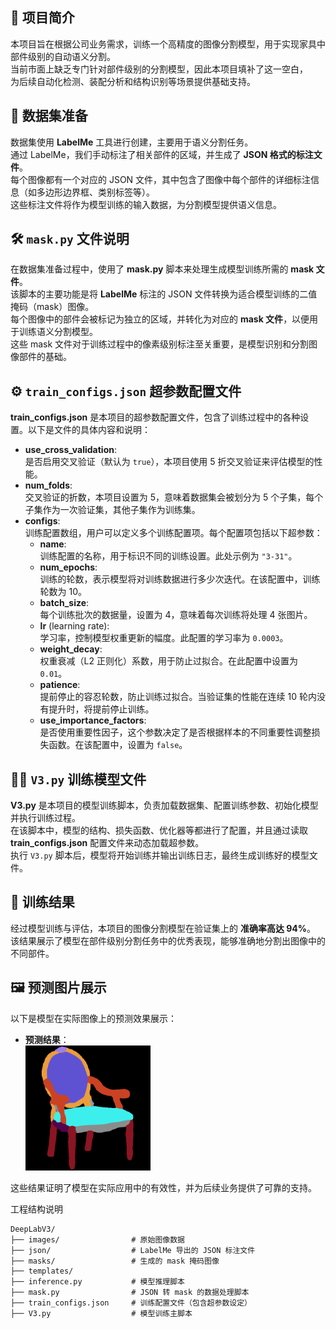 ## 🧠 项目简介

本项目旨在根据公司业务需求，训练一个高精度的图像分割模型，用于实现家具中部件级别的自动语义分割。  
当前市面上缺乏专门针对部件级别的分割模型，因此本项目填补了这一空白，  
为后续自动化检测、装配分析和结构识别等场景提供基础支持。

## 🧩 数据集准备

数据集使用 **LabelMe** 工具进行创建，主要用于语义分割任务。  
通过 LabelMe，我们手动标注了相关部件的区域，并生成了 **JSON 格式的标注文件**。  
每个图像都有一个对应的 JSON 文件，其中包含了图像中每个部件的详细标注信息（如多边形边界框、类别标签等）。  
这些标注文件将作为模型训练的输入数据，为分割模型提供语义信息。

## 🛠️ `mask.py` 文件说明

在数据集准备过程中，使用了 **mask.py** 脚本来处理生成模型训练所需的 **mask 文件**。  
该脚本的主要功能是将 **LabelMe** 标注的 JSON 文件转换为适合模型训练的二值掩码（mask）图像。  
每个图像中的部件会被标记为独立的区域，并转化为对应的 **mask 文件**，以便用于训练语义分割模型。  
这些 mask 文件对于训练过程中的像素级别标注至关重要，是模型识别和分割图像部件的基础。

## ⚙️ `train_configs.json` 超参数配置文件

**train_configs.json** 是本项目的超参数配置文件，包含了训练过程中的各种设置。以下是文件的具体内容和说明：
- **use_cross_validation**:  
  是否启用交叉验证（默认为 `true`），本项目使用 5 折交叉验证来评估模型的性能。
- **num_folds**:  
  交叉验证的折数，本项目设置为 5，意味着数据集会被划分为 5 个子集，每个子集作为一次验证集，其他子集作为训练集。
- **configs**:  
  训练配置数组，用户可以定义多个训练配置项。每个配置项包括以下超参数：
  - **name**:  
    训练配置的名称，用于标识不同的训练设置。此处示例为 `"3-31"`。
  - **num_epochs**:  
    训练的轮数，表示模型将对训练数据进行多少次迭代。在该配置中，训练轮数为 10。
  - **batch_size**:  
    每个训练批次的数据量，设置为 4，意味着每次训练将处理 4 张图片。
  - **lr** (learning rate):  
    学习率，控制模型权重更新的幅度。此配置的学习率为 `0.0003`。
  - **weight_decay**:  
    权重衰减（L2 正则化）系数，用于防止过拟合。在此配置中设置为 `0.01`。
  - **patience**:  
    提前停止的容忍轮数，防止训练过拟合。当验证集的性能在连续 10 轮内没有提升时，将提前停止训练。
  - **use_importance_factors**:  
    是否使用重要性因子，这个参数决定了是否根据样本的不同重要性调整损失函数。在该配置中，设置为 `false`。

## 🏋️‍♂️ `V3.py` 训练模型文件

**V3.py** 是本项目的模型训练脚本，负责加载数据集、配置训练参数、初始化模型并执行训练过程。  
在该脚本中，模型的结构、损失函数、优化器等都进行了配置，并且通过读取 **train_configs.json** 配置文件来动态加载超参数。  
执行 `V3.py` 脚本后，模型将开始训练并输出训练日志，最终生成训练好的模型文件。

## 🎯 训练结果

经过模型训练与评估，本项目的图像分割模型在验证集上的 **准确率高达 94%**。  
该结果展示了模型在部件级别分割任务中的优秀表现，能够准确地分割出图像中的不同部件。

## 🖼️ 预测图片展示

以下是模型在实际图像上的预测效果展示：

- **预测结果**：  
  <img src="pre.png" alt="预测结果" width="200"/>

这些结果证明了模型在实际应用中的有效性，并为后续业务提供了可靠的支持。

工程结构说明
```
DeepLabV3/  
├── images/                # 原始图像数据  
├── json/                  # LabelMe 导出的 JSON 标注文件  
├── masks/                 # 生成的 mask 掩码图像  
├── templates/               
├── inference.py           # 模型推理脚本  
├── mask.py                # JSON 转 mask 的数据处理脚本  
├── train_configs.json     # 训练配置文件（包含超参数设定）  
├── V3.py                  # 模型训练主脚本  
```
